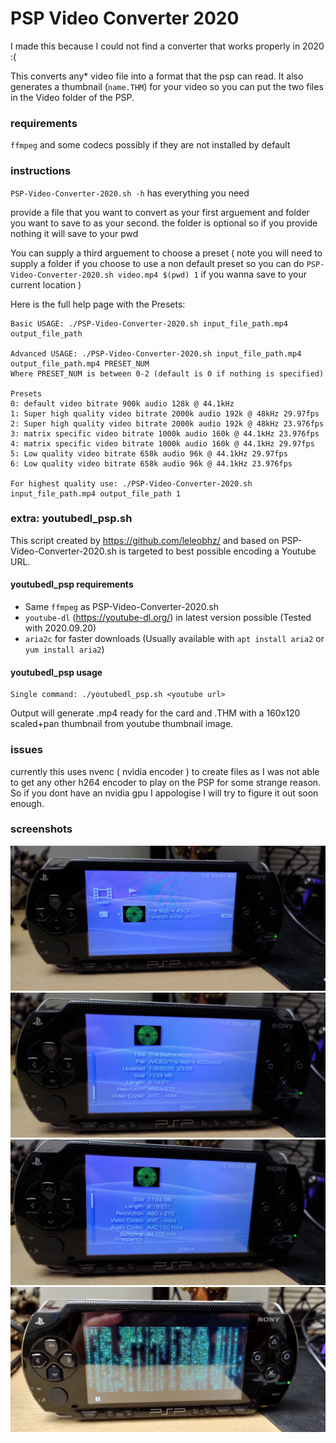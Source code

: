 # PSP Video Converter 2020

I made this because I could not find a converter that works properly in 2020 :(

This converts any* video file into a format that the psp can read. It also generates a thumbnail (`name.THM`) for your video so you can put the two files in the Video folder of the PSP. 

### requirements
`ffmpeg` and some codecs possibly if they are not installed by default

### instructions
`PSP-Video-Converter-2020.sh -h` has everything you need


provide a file that you want to convert as your first arguement and folder you want to save to as your second. the folder is optional so if you provide nothing it will save to your pwd


You can supply a third arguement to choose a preset ( note you will need to supply a folder if you choose to use a non default preset so you can do `PSP-Video-Converter-2020.sh video.mp4 $(pwd) 1` if you wanna save to your current location )


Here is the full help page with the Presets:
```
Basic USAGE: ./PSP-Video-Converter-2020.sh input_file_path.mp4 output_file_path

Advanced USAGE: ./PSP-Video-Converter-2020.sh input_file_path.mp4 output_file_path.mp4 PRESET_NUM
Where PRESET_NUM is between 0-2 (default is 0 if nothing is specified)

Presets
0: default video bitrate 900k audio 128k @ 44.1kHz
1: Super high quality video bitrate 2000k audio 192k @ 48kHz 29.97fps
2: Super high quality video bitrate 2000k audio 192k @ 48kHz 23.976fps
3: matrix specific video bitrate 1000k audio 160k @ 44.1kHz 23.976fps
4: matrix specific video bitrate 1000k audio 160k @ 44.1kHz 29.97fps
5: Low quality video bitrate 658k audio 96k @ 44.1kHz 29.97fps
6: Low quality video bitrate 658k audio 96k @ 44.1kHz 23.976fps

For highest quality use: ./PSP-Video-Converter-2020.sh input_file_path.mp4 output_file_path 1
```

### extra: youtubedl_psp.sh

This script created by https://github.com/leleobhz/ and based on PSP-Video-Converter-2020.sh is targeted to best possible encoding a Youtube URL. 

#### youtubedl_psp requirements
* Same `ffmpeg` as PSP-Video-Converter-2020.sh
* `youtube-dl` (https://youtube-dl.org/) in latest version possible (Tested with 2020.09.20)
* `aria2c` for faster downloads (Usually available with `apt install aria2` or `yum install aria2`)

#### youtubedl_psp usage

```
Single command: ./youtubedl_psp.sh <youtube url>
```

Output will generate .mp4 ready for the card and .THM with a 160x120 scaled+pan thumbnail from youtube thumbnail image.

### issues
currently this uses nvenc ( nvidia encoder ) to create files as I was not able to get any other h264 encoder to play on the PSP for some strange reason. So if you dont have an nvidia gpu I appologise I will try to figure it out soon enough.

### screenshots
![PSP Video Menu](/screenshots/1.jpg?raw=true "PSP Video Menu") 
![Video Details top half](/screenshots/2.jpg?raw=true "Video Details top half") 
![Rest of Video Details](/screenshots/3.jpg?raw=true "Rest of Video Details") 
![The Matrix Movie Running on PSP](/screenshots/4.jpg?raw=true "The Matrix Movie Running on PSP") 
